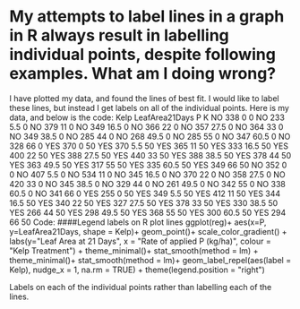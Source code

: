 
# My attempts to label lines in a graph in R always result in labelling individual points, despite following examples. What am I doing wrong?

I have plotted my data, and found the lines of best fit. I would like to label these lines, but instead I get labels on all of the individual points.
Here is my data, and below is the code:
Kelp    LeafArea21Days  P   K
NO  338 0   0
NO  233 5.5 0
NO  379 11  0
NO  349 16.5    0
NO  366 22  0
NO  357 27.5    0
NO  364 33  0
NO  349 38.5    0
NO  285 44  0
NO  268 49.5    0
NO  285 55  0
NO  347 60.5    0
NO  328 66  0
YES 370 0   50
YES 370 5.5 50
YES 365 11  50
YES 333 16.5    50
YES 400 22  50
YES 388 27.5    50
YES 440 33  50
YES 388 38.5    50
YES 378 44  50
YES 363 49.5    50
YES 317 55  50
YES 335 60.5    50
YES 349 66  50
NO  352 0   0
NO  407 5.5 0
NO  534 11  0
NO  345 16.5    0
NO  370 22  0
NO  358 27.5    0
NO  420 33  0
NO  345 38.5    0
NO  329 44  0
NO  261 49.5    0
NO  342 55  0
NO  338 60.5    0
NO  341 66  0
YES 255 0   50
YES 349 5.5 50
YES 412 11  50
YES 344 16.5    50
YES 340 22  50
YES 327 27.5    50
YES 378 33  50
YES 330 38.5    50
YES 266 44  50
YES 298 49.5    50
YES 368 55  50
YES 300 60.5    50
YES 294 66  50
Code:
    ####Legend labels on R plot lines
    ggplot(reg)+  aes(x=P, y=LeafArea21Days, shape = Kelp)+
      geom_point()+   scale_color_gradient() +
      labs(y="Leaf Area at 21 Days",       x = "Rate of applied P (kg/ha)",
       colour = "Kelp Treatment") +
     theme_minimal()+  stat_smooth(method = lm) +
     theme_minimal()+  stat_smooth(method = lm)+
     geom_label_repel(aes(label = Kelp),
                   nudge_x = 1, na.rm = TRUE) +
      theme(legend.position = "right")



Labels on each of the individual points rather than labelling each of the lines.

        
